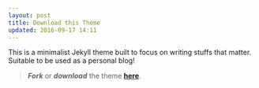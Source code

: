 ```yaml
---
layout: post
title: Download this Theme
updated: 2016-09-17 14:11
---
```


This is a minimalist Jekyll theme built to focus on writing stuffs that matter. Suitable to be used as a personal blog!

> **_Fork_** or **_download_** the theme [**here**](https://github.com/whyorwyh/whyorwyh.github.io).
